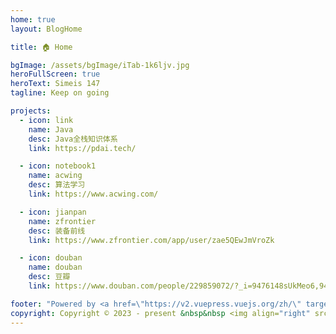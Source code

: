 ```yaml
---
home: true
layout: BlogHome

title: 🏠️ Home

bgImage: /assets/bgImage/iTab-1k6ljv.jpg
heroFullScreen: true
heroText: Simeis 147
tagline: Keep on going

projects:
  - icon: link
    name: Java
    desc: Java全栈知识体系
    link: https://pdai.tech/

  - icon: notebook1
    name: acwing
    desc: 算法学习
    link: https://www.acwing.com/

  - icon: jianpan
    name: zfrontier
    desc: 装备前线
    link: https://www.zfrontier.com/app/user/zae5QEwJmVroZk

  - icon: douban
    name: douban
    desc: 豆瓣
    link: https://www.douban.com/people/229859072/?_i=9476148sUkMeo6,9476174sUkMeo6

footer: "Powered by <a href=\"https://v2.vuepress.vuejs.org/zh/\" target=\"_blank\"> VuePress </a> | Theme <a href=\"https://theme-hope.vuejs.press/zh/\" target=\"_blank\"> Hope </a> "
copyright: Copyright © 2023 - present &nbsp&nbsp <img align="right" src="http://views.whatilearened.today/views/github/simeis/views.svg"/>
---
```

